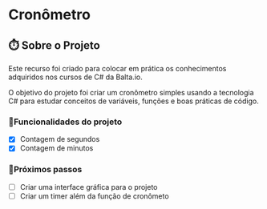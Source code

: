 # Cronômetro

## ⏱️ Sobre o Projeto

Este recurso foi criado para colocar em prática os conhecimentos adquiridos nos cursos de C# da Balta.io.

O objetivo do projeto foi criar um cronômetro simples usando a tecnologia C# para estudar conceitos de variáveis, funções e boas práticas de código.

### 📱Funcionalidades do projeto

- [x] Contagem de segundos
- [x] Contagem de minutos

### 👟Próximos passos

- [ ] Criar uma interface gráfica para o projeto
- [ ] Criar um timer além da função de cronômeto
